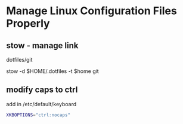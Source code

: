 # Manage Linux Configuration Files Properly

## stow - manage link

dotfiles/git

stow -d $HOME/.dotfiles -t $home git

## modify caps to ctrl

add in /etc/default/keyboard

```bash
XKBOPTIONS="ctrl:nocaps"
